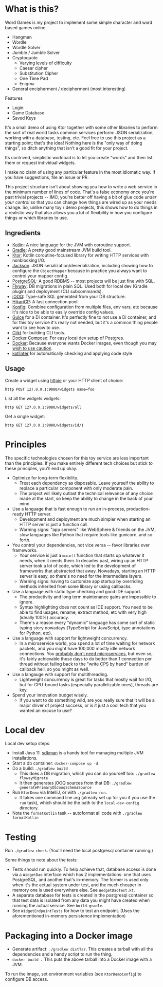 # What is this?

Word Games is my project to implement some simple character and word based games online. 

* Hangman
* Wordle
* Wordle Solver
* Jumble / Jumble Solver
* Cryptoquote
  * Varying levels of difficulty
  * Caesar cipher
  * Substitution Cipher
  * One Time Pad
  * Enigma
* General encipherment / decipherment (most interesting)

Features
* Login
* Game Database
* Saved Keys

It's a small demo of using Ktor together with some other libraries to perform the sort of real world tasks common services perform: JSON serialization, working with a database, testing, etc. Feel free to use this project as a starting point; that's the idea! Nothing here is the "only way of doing things", so ditch anything that isn't a good fit for your project.

Its contrived, simplistic workload is to let you create "words" and then list them or request individual widgets.

I make no claim of using any particular feature in the most idiomatic way. If you have suggestions, file an issue or PR.

This project structure isn't about showing you how to write a web service in the minimum number of lines of code. That's a false economy once you're past trivial projects -- IMO, you're better off having a bit of glue code *under your control* so that you can change how things are wired up as your needs change. So, unlike many toy / demo projects, this shows how to do things in a realistic way that also allows you a lot of flexibility in how you configure things or which libraries to use.

## Ingredients

- [Kotlin](https://kotlinlang.org/): A nice language for the JVM with coroutine support.
- [Gradle](https://gradle.org/): A pretty good mainstream JVM build tool.
- [Ktor](https://ktor.io/): Kotlin coroutine-focused library for writing HTTP services with nonblocking I/O.
- [Jackson](https://github.com/FasterXML/jackson): JSON serialization/deserialization, including showing how to configure the `ObjectMapper` because in practice you always want to control your mapper config.
- [PostgreSQL](https://www.postgresql.org/): A good RDBMS -- most projects will be just fine with SQL.
- [Flyway](https://flywaydb.org/): DB migrations in plain SQL. Used both for local dev (Gradle plugin) and deployment (CLI subcommands).
- [jOOQ](https://www.jooq.org/): Type-safe SQL generated from your DB structure.
- [HikariCP](https://github.com/brettwooldridge/HikariCP): A fast connection pool.
- [Konfig](https://github.com/npryce/konfig/): Combine configuration from multiple files, env vars, etc because it's nice to be able to easily override config values.
- [Guice](https://github.com/google/guice) for a DI container. It's perfectly fine to not use a DI container, and for this toy service it's really not needed, but it's a common thing people want to see how to use.
- [Clikt](https://ajalt.github.io/clikt/) for building CLI tools.  
- [Docker Compose](https://docs.docker.com/compose/): For easy local dev setup of Postgres.
- [Docker](https://docs.docker.com/reference/): Because everyone wants Docker images, even though you may [wish to use caution](https://thehftguy.com/2016/11/01/docker-in-production-an-history-of-failure/).
- [kotlinter](https://plugins.gradle.org/plugin/org.jmailen.kotlinter) for automatically checking and applying code style

## Usage 

Create a widget using [httpie](https://httpie.org/) or your HTTP client of choice:

```
http POST 127.0.0.1:9080/widgets name=foo
```

List all the widgets widgets:

```
http GET 127.0.0.1:9080/widgets/all
```

Get a single widget:

```
http GET 127.0.0.1:9080/widgets/id/1
```

# Principles

The specific technologies chosen for this toy service are less important than the principles. If you make entirely different tech choices but stick to these principles, you'll end up okay.

- Optimize for long-term flexibility.
    - Treat each dependency as disposable. Leave yourself the ability to replace a particular component with only moderate pain.
    - The project will likely outlast the technical relevance of any choice made at the start, so keep the ability to change in the back of your mind.
- Use a language that is fast enough to run an in-process, production-ready HTTP server.
    - Development and deployment are much simpler when starting an HTTP server is just a function call.
    - Warning signs: "app servers" like WebSphere & friends on the JVM, slow languages like Python that require tools like gunicorn, and so forth.
- You control your dependencies, not vice versa -- favor libraries over frameworks.
    - Your service is just a `main()` function that starts up whatever it needs, when it needs them. In decades past, wiring up an HTTP server took a lot of code, which led to the development of frameworks that abstracted that away. Nowadays, starting an HTTP server is easy, so there's no need for the intermediate layers.
    - Warning signs: having to customize app startup by overriding methods inherited from some library or using callbacks.
- Use a language with static type checking and good IDE support.
    - The productivity and long term maintenance gains are impossible to ignore.
    - Syntax highlighting does not count as IDE support. You need to be able to find usages, rename, extract method, etc with very high (ideally 100%) accuracy. 
    - There's a reason every "dynamic" language has some sort of static typing story nowadays (TypeScript for JavaScript, type annotations for Python, etc).
- Use a language with support for lightweight concurrency. 
    - In a microservice world, you spend a lot of time waiting for network packets, and you might have 100,000 mostly idle network connections. You [probably don't need microservices](https://tailscale.com/blog/modules-monoliths-and-microservices/), but even so, it's fairly achievable these days to do better than 1 connection per thread without falling back to the "write [CPS](https://en.wikipedia.org/wiki/Continuation-passing_style) by hand" burden of callback hell, so you might as well.
- Use a langauge with support for multithreading. 
    - Lightweight concurrency is great for tasks that mostly wait for I/O, but for CPU-bound tasks (especially parallelizable ones), threads are key.
- Spend your innovation budget wisely.
    - If you want to do something wild, are you really sure that it will be a major driver of project success, or is it just a cool tech that you wanted an excuse to use?

# Local dev 

Local dev setup steps:

- Install Java 11. [sdkman](http://sdkman.io/) is a handy tool for managing multiple JVM installations.
- Start a db container: `docker-compose up -d`
- Do a build: `./gradlew build`
    - This does a DB migration, which you can do yourself too: `./gradlew flywayMigrate`
    - It then generates jOOQ sources from that DB: `./gradlew generatePrimaryDbJooqSchemaSource`
- Run `KtorDemo` via IntelliJ, or with `./gradlew run`.
    - It takes one command line arg (already set up for you if you use the `run` task), which should be the path to the `local-dev-config` directory.
- Note the `formatKotlin` task -- autoformat all code with `./gradlew formatKotlin`

# Testing

Run `./gradlew check`. (You'll need the local postgresql container running.)

Some things to note about the tests:

- Tests should run quickly. To help achieve that, database access is done via a `WidgetDao` interface which has 2 implementations: one that uses PostgreSQL, and another that's in-memory. The former is used only when it's the actual system under test, and the much cheaper in-memory one is used everywhere else. See `WedgetDaoTest.kt`.
- A separate database for tests is created in the postgresql container so that test data is isolated from any data you might have created when running the actual service. See `build.gradle`.
- See `WidgetEndpointTests` for how to test an endpoint. (Uses the aforementioned in-memory persistence implementation)

# Packaging into a Docker image

- Generate artifact: `./gradlew distTar`. This creates a tarball with all the dependencies and a handy script to run the thing.
- `docker build .` This puts the above tarball into a Docker image with a JVM.

To run the image, set environment variables (see `KtorDemoConfig`) to configure DB access.
